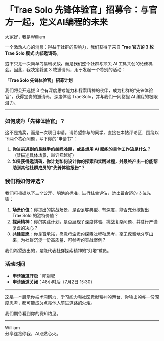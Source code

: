 
# 「Trae Solo 先锋体验官」招募令：与官方一起，定义AI编程的未来

大家好，我是William

一个激动人心的消息：得益于社群的影响力，我们获得了来自 **Trae 官方的 3 枚 Trae Solo 模式 内部邀请码**。

这不只是一次简单的福利发放，而是我们整个社群与顶尖 AI 工具共创的绝佳机会。因此，我决定将这 3 枚邀请码，用于发起一个特别的活动：

**「Trae Solo 先锋体验官」招募计划**

我们将公开选拔 3 位有深度思考能力和探索精神的伙伴，成为社群的“先锋体验官”，获得宝贵的邀请码，深度体验 Trae Solo，并与我们一同挖掘 AI 编程的极限潜力。

---

### 如何成为「先锋体验官」？

这不是抽奖，而是一次项目申请。请希望参与的同学，直接在本帖评论区，围绕以下两个核心问题，写下你的“申请书”：

1.  **你当前遇到的最棘手的编程难题，或最想用 AI 赋能的具体工作流是什么？**（请描述具体场景，越详细越好）
2.  **如果获得邀请码，你计划如何设计你的探索和实践过程，并最终产出一份能帮助到其他社群成员的“先锋体验报告”？**

### 我们将如何评选？

我们将根据以下三个公开、明确的标准，进行综合评估，选出最合适的 3 位先锋：

1.  **场景价值**：你提出的挑战场景，是否足够典型、有深度，能否充分挖掘出 Trae Solo 的独特价值？
2.  **探索精神**：你的实践计划，是否展现了深度体验、挑战复杂问题、并进行严谨复盘的决心？
3.  **共建意愿**：你是否承诺，愿意将宝贵的探索过程和思考，毫无保留地分享出来，为社群沉淀一份高质量、可参考的实战案例？

我们希望选出的，是能代表社群探索精神的“灯塔”成员。

### 活动时间

*   **申请通道开启**：即刻起
*   **申请通道关闭**：48小时后（7月2日 16:30）

---

这是一个展示你技术洞察力、学习能力和社区贡献精神的舞台。你输出的每一份深度思考，都可能成为点亮他人前进道路的火炬。

我们期待看到你的真知灼见。

--- 
William \
分享连接你我，AI点燃心火。 